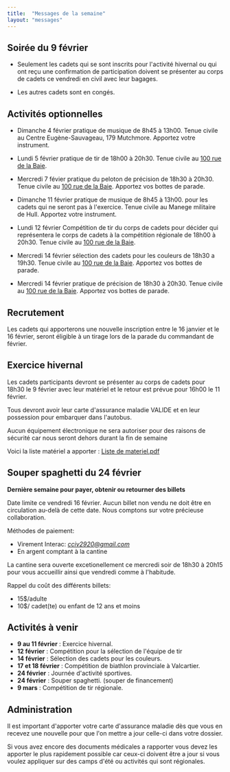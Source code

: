 ```yaml
---
title:  "Messages de la semaine"
layout: "messages"
---
```


## Soirée du 9 février

- Seulement les cadets qui se sont inscrits pour l'activité hivernal ou qui ont reçu une confirmation de participation doivent se présenter au corps de cadets ce vendredi en civil avec leur bagages. 

- Les autres cadets sont en congés.

## Activités optionnelles

- Dimanche 4 février pratique de musique de 8h45 à 13h00. Tenue civile au Centre Eugène-Sauvageau, 179 Mutchmore. Apportez votre instrument.

- Lundi 5 février pratique de tir de 18h00 à 20h30. Tenue civile au [100 rue de la Baie](/information/comment-nous-rejoindre/).

- Mercredi 7 févier pratique du peloton de précision de 18h30 à 20h30. Tenue civile au [100 rue de la Baie](/information/comment-nous-rejoindre/). Apportez vos bottes de parade.

- Dimanche 11 février pratique de musique de 8h45 à 13h00. pour les cadets qui ne seront pas à l'exercice. Tenue civile au Manege militaire de Hull. Apportez votre instrument.

- Lundi 12 février Compétition de tir du corps de cadets pour décider qui représentera le corps de cadets à la compétition régionale de 18h00 à 20h30. Tenue civile au [100 rue de la Baie](/information/comment-nous-rejoindre/).

-  Mercredi 14 février sélection des cadets pour les couleurs de 18h30 a 19h30. Tenue civile au [100 rue de la Baie](/information/comment-nous-rejoindre/). Apportez vos bottes de parade.
   
-  Mercredi 14 février pratique de précision de 18h30 à 20h30. Tenue civile au [100 rue de la Baie](/information/comment-nous-rejoindre/). Apportez vos bottes de parade.
 

## Recrutement

Les cadets qui apporterons une nouvelle inscription entre le 16 janvier et le 16 février, seront éligible à un tirage lors de la parade du commandant de février.

## Exercice hivernal

Les cadets participants devront se présenter au corps de cadets pour 18h30 le 9 février avec leur matériel et le retour est prévue pour 16h00 le 11 février.

Tous devront avoir leur carte d'assurance maladie VALIDE et en leur possession pour embarquer dans l'autobus.

Aucun équipement électronique ne sera autoriser pour des raisons de sécurité car nous seront dehors durant la fin de semaine

Voici la liste matériel a apporter : [Liste de materiel.pdf](https://github.com/CC2920/web/files/14157709/Liste.de.materiel.pdf)


## Souper spaghetti du 24 février

**Dernière semaine pour payer, obtenir ou retourner des billets**
 
Date limite ce vendredi 16 février. Aucun billet non vendu ne doit être en circulation au-delà de cette date. Nous comptons sur votre précieuse collaboration. 

Méthodes de paiement: 
- Virement Interac: *cciv2920@gmail.com*
- En argent comptant à la cantine

La cantine sera ouverte excetionellement ce mercredi soir de 18h30 à 20h15 pour vous accueillir ainsi que vendredi comme à l'habitude.

Rappel du coût des différents billets:
- 15$/adulte
- 10$/ cadet(te) ou enfant de 12 ans et moins


## Activités à venir

- **9 au 11 février** : Exercice hivernal.
- **12 février** : Compétition pour la sélection de l'équipe de tir
- **14 février** : Sélection des cadets pour les couleurs.
- **17 et 18 février** : Compétition de biathlon provinciale à Valcartier.
- **24 février** : Journée d'activité sportives.
- **24 février** : Souper spaghetti. (souper de financement)
- **9 mars** : Compétition de tir régionale.

## Administration

Il est important d'apporter votre carte d'assurance maladie dès que vous en recevez une nouvelle pour que l'on mettre a jour celle-ci dans votre dossier.

Si vous avez encore des documents médicales a rapporter vous devez les apporter le plus rapidement possible car ceux-ci doivent être a jour si vous voulez appliquer sur des camps d'été ou activités qui sont régionales.
  
